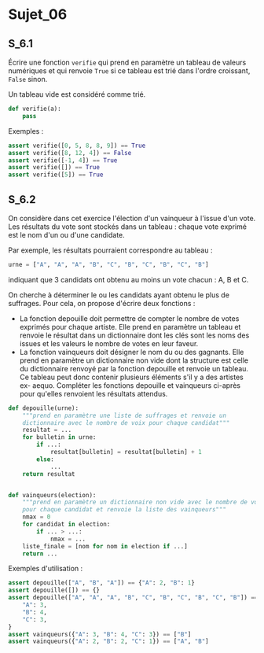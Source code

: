 # Sujet_06
## S_6.1

Écrire une fonction `verifie` qui prend en paramètre un tableau de valeurs numériques et qui renvoie `True` si ce tableau est trié dans l'ordre croissant, `False` sinon.

Un tableau vide est considéré comme trié.

```python
def verifie(a):
    pass
```


Exemples :

```python
assert verifie([0, 5, 8, 8, 9]) == True
assert verifie([8, 12, 4]) == False
assert verifie([-1, 4]) == True
assert verifie([]) == True
assert verifie([5]) == True
```

## S_6.2

On considère dans cet exercice l'élection d'un vainqueur à l'issue d'un vote. Les résultats
du vote sont stockés dans un tableau : chaque vote exprimé est le nom d'un ou d'une candidate.  

Par exemple, les résultats pourraient correspondre au tableau :

```python
urne = ["A", "A", "A", "B", "C", "B", "C", "B", "C", "B"]
```

indiquant que 3 candidats ont obtenu au moins un vote chacun : A, B et C.

On cherche à déterminer le ou les candidats ayant obtenu le plus de suffrages. Pour cela, on propose d'écrire deux fonctions :

- La fonction depouille doit permettre de compter le nombre de votes exprimés pour chaque artiste. Elle prend en paramètre un tableau et renvoie le résultat dans un dictionnaire dont les clés sont les noms des issues et les valeurs le nombre de votes en leur faveur.
- La fonction vainqueurs doit désigner le nom du ou des gagnants. Elle prend en paramètre un dictionnaire non vide dont la structure est celle du dictionnaire renvoyé par la fonction depouille et renvoie un tableau. Ce tableau peut donc contenir plusieurs éléments s'il y a des artistes ex- aequo. Compléter les fonctions depouille et vainqueurs ci-après pour qu'elles renvoient les résultats attendus.

```python
def depouille(urne):
    """prend en paramètre une liste de suffrages et renvoie un
    dictionnaire avec le nombre de voix pour chaque candidat"""
    resultat = ...
    for bulletin in urne:
        if ...:
            resultat[bulletin] = resultat[bulletin] + 1
        else:
            ...
    return resultat


def vainqueurs(election):
    """prend en paramètre un dictionnaire non vide avec le nombre de voix
    pour chaque candidat et renvoie la liste des vainqueurs"""
    nmax = 0
    for candidat in election:
        if ... > ...:
            nmax = ...
    liste_finale = [nom for nom in election if ...]
    return ...
```

Exemples d'utilisation :

```python
assert depouille(["A", "B", "A"]) == {"A": 2, "B": 1}
assert depouille([]) == {}
assert depouille(["A", "A", "A", "B", "C", "B", "C", "B", "C", "B"]) == {
    "A": 3,
    "B": 4,
    "C": 3,
}
assert vainqueurs({"A": 3, "B": 4, "C": 3}) == ["B"]
assert vainqueurs({"A": 2, "B": 2, "C": 1}) == ["A", "B"]
```

